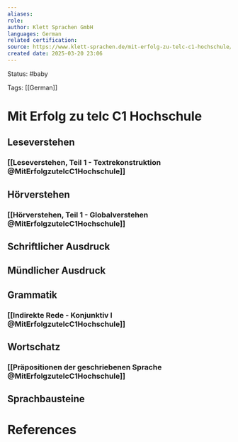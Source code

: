 ```yaml
---
aliases: 
role: 
author: Klett Sprachen GmbH
languages: German
related certification: 
source: https://www.klett-sprachen.de/mit-erfolg-zu-telc-c1-hochschule/t-1/9783126768221?srsltid=AfmBOoqMYDvw5HNK65tpqxkn3Kbmluin8HfI7UUkXajbrVUOGwZUMCtd
created date: 2025-03-20 23:06
---
```


Status: #baby 

Tags: [[German]]

# Mit Erfolg zu telc C1 Hochschule

## Leseverstehen

### [[Leseverstehen, Teil 1 - Textrekonstruktion @MitErfolgzutelcC1Hochschule]]

## Hörverstehen

### [[Hörverstehen, Teil 1 - Globalverstehen @MitErfolgzutelcC1Hochschule]]

## Schriftlicher Ausdruck

## Mündlicher Ausdruck

## Grammatik

### [[Indirekte Rede - Konjunktiv I @MitErfolgzutelcC1Hochschule]]

## Wortschatz

### [[Präpositionen der geschriebenen Sprache @MitErfolgzutelcC1Hochschule]]

## Sprachbausteine




# References